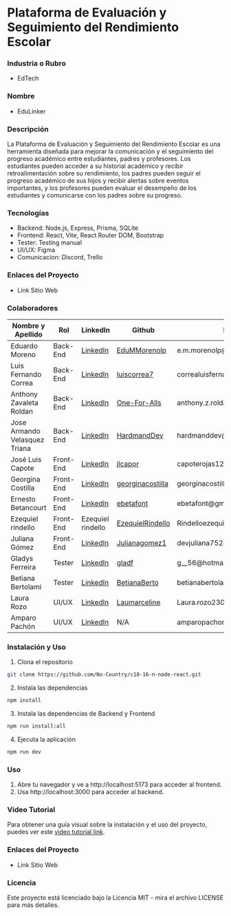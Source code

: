 # Plataforma de Evaluación y Seguimiento del Rendimiento Escolar

### Industria o Rubro

* EdTech

### Nombre

* EduLinker

### Descripción
La Plataforma de Evaluación y Seguimiento del Rendimiento Escolar es una herramienta diseñada para mejorar la comunicación y el seguimiento del progreso académico entre estudiantes, padres y profesores. Los estudiantes pueden acceder a su historial académico y recibir retroalimentación sobre su rendimiento, los padres pueden seguir el progreso académico de sus hijos y recibir alertas sobre eventos importantes, y los profesores pueden evaluar el desempeño de los estudiantes y comunicarse con los padres sobre su progreso.

### Tecnologías
* Backend: Node.js, Express, Prisma, SQLite
* Frontend: React, Vite, React Router DOM, Bootstrap
* Tester: Testing manual
* UI/UX: Figma
* Comunicacion: Discord, Trello

### Enlaces del Proyecto
* Link Sitio Web 

### Colaboradores
<table>
  <thead>
    <tr>
      <th>Nombre y Apellido</th>
      <th>Rol</th>
      <th>LinkedIn</th>
      <th>Github</th>
      <th>Email</th>
    </tr>
  </thead>
  <tbody>
    <tr>
      <td>Eduardo Moreno</td>
      <td>Back-End</td>
      <td><a href="https://www.linkedin.com/in/eduardo-m-moreno-programador/">LinkedIn</a></td>
      <td><a href="https://github.com/EduMMorenolp">EduMMorenolp</a></td>
      <td>e.m.morenolp@gmail.com</td>
    </tr>
    <tr>
      <td>Luis Fernando Correa</td>
      <td>Back-End</td>
      <td><a href="https://www.linkedin.com/in/luis-fernando-correa-ba11aa27b/">LinkedIn</a></td>
      <td><a href="https://github.com/luiscorrea7">luiscorrea7</a></td>
      <td>correaluisfernando00@gmail.com</td>
    </tr>
    <tr>
      <td>Anthony Zavaleta Roldan</td>
      <td>Back-End</td>
      <td><a href="https://www.linkedin.com/in/anthony-zavaleta-r">LinkedIn</a></td>
      <td><a href="https://github.com/One-For-Alls">One-For-Alls</a></td>
      <td>anthony.z.roldan@gmail.com</td>
    </tr>
    <tr>
      <td>Jose Armando Velasquez Triana</td>
      <td>Back-End</td>
      <td><a href="https://linkedin.com/in/hardmanddev">LinkedIn</a></td>
      <td><a href="https://github.com/HardmandDev">HardmandDev</a></td>
      <td>hardmanddev@gmail.com</td>
    </tr>
    <tr>
      <td>José Luis Capote</td>
      <td>Front-End</td>
      <td><a href="https://www.linkedin.com/in/jose-luis-capote-dsw/">LinkedIn</a></td>
      <td><a href="https://github.com/jlcapor">jlcapor</a></td>
      <td>capoterojas123@gmail.com</td>
    </tr>
    <tr>
      <td>Georgina Costilla</td>
      <td>Front-End</td>
      <td><a href="https://www.linkedin.com/in/georgina-costilla/">LinkedIn</a></td>
      <td><a href="https://github.com/georginacostilla">georginacostilla</a></td>
      <td>georginacostilla.gc@gmail.com</td>
    </tr>
    <tr>
      <td>Ernesto Betancourt</td>
      <td>Front-End</td>
      <td><a href="https://www.linkedin.com/in/ebetafont">LinkedIn</a></td>
      <td><a href="https://github.com/ebetafont">ebetafont</a></td>
      <td>ebetafont@gmail.com</td>
    </tr>
    <tr>
      <td>Ezequiel rindello</td>
      <td>Front-End</td>
      <td>Ezequiel rindello</td>
      <td><a href="https://github.com/EzequielRindello">EzequielRindello</a></td>
      <td>Rindelloezequiel@gmail.com</td>
    </tr>
    <tr>
      <td>Juliana Gómez</td>
      <td>Front-End</td>
      <td><a href="https://www.linkedin.com/in/juliana-gomez-dev?utm_source=share&utm_campaign=share_via&utm_content=profile&utm_medium=android_app">LinkedIn</a></td>
      <td><a href="https://github.com/Julianagomez1">Julianagomez1</a></td>
      <td>devjuliana752@gmail.com</td>
    </tr>
    <tr>
      <td>Gladys Ferreira</td>
      <td>Tester</td>
      <td><a href="https://www.linkedin.com/in/gladys-ferreira-qa">LinkedIn</a></td>
      <td><a href="https://github.com/gladf">gladf</a></td>
      <td>g__56@hotmail.com</td>
    </tr>
    <tr>
      <td>Betiana Bertolami</td>
      <td>Tester</td>
      <td><a href="https://www.linkedin.com/in/betiana-bertolami-4b81b4243?utm_source=share&utm_campaign=share_via&utm_content=profile&utm_medium=android_app">LinkedIn</a></td>
      <td><a href="https://github.com/BetianaBerto">BetianaBerto</a></td>
      <td>betianabertolami@gmail.com</td>
    </tr>
    <tr>
      <td>Laura Rozo</td>
      <td>UI/UX</td>
      <td><a href="https://www.linkedin.com/in/laura-rozorodriguez">LinkedIn</a></td>
      <td><a href="https://github.com/Laumarceline">Laumarceline</a></td>
      <td>Laura.rozo2308@gmail.com</td>
    </tr>
    <tr>
      <td>Amparo Pachón</td>
      <td>UI/UX</td>
      <td><a href="https://www.linkedin.com/in/luz-amparo-pachón-mojica">LinkedIn</a></td>
      <td>N/A</td>
      <td>amparopachonm@gmail.com</td>
    </tr>
  </tbody>
</table>

### Instalación y Uso

1. Clona el repositorio
```bash
git clone https://github.com/No-Country/c18-16-n-node-react.git
```
2. Instala las dependencias
```bash
npm install
```
3. Instala las dependencias de Backend y Frontend
```bash
npm run install:all
```
4. Ejecuta la aplicación
```bash
npm run dev
```

### Uso
1. Abre tu navegador y ve a http://localhost:5173 para acceder al frontend.
2. Usa http://localhost:3000 para acceder al backend.

### Video Tutorial 

Para obtener una guía visual sobre la instalación y el uso del proyecto, puedes ver este [video tutorial link](https://youtu.be/-2rzwxb_R0M).

### Enlaces del Proyecto
* Link Sitio Web 

### Licencia
Este proyecto está licenciado bajo la Licencia MIT - mira el archivo LICENSE para más detalles.
